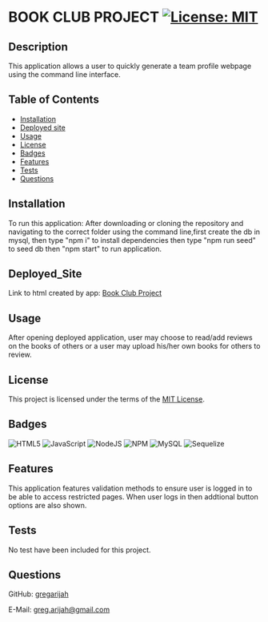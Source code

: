 # BOOK CLUB PROJECT	[![License: MIT](https://img.shields.io/badge/License-MIT-yellow.svg)](https://choosealicense.com/licenses/mit/)

## Description

This application allows a user to quickly generate a team profile webpage using the command line interface.

## Table of Contents

- [Installation](#installation)
- [Deployed site](#deployed_site)
- [Usage](#usage)
- [License](#license)
- [Badges](#badges)
- [Features](#features)
- [Tests](#tests)
- [Questions](#questions)


## Installation

To run this application:  After downloading or cloning the repository and navigating to the correct folder using the command line,first create the db in mysql, then type "npm i" to install dependencies then type  "npm run seed" to seed db then "npm start" to run application.

## Deployed_Site

Link to html created by app:  [Book Club Project](https://project2bookclub.herokuapp.com/) 

## Usage

After opening deployed application, user may choose to read/add reviews on the books of others or a user may upload his/her own books for others to review. 

## License

This project is licensed under the terms of the [MIT License](https://choosealicense.com/licenses/mit/).

## Badges

![HTML5](https://img.shields.io/badge/html5-%23E34F26.svg?style=for-the-badge&logo=html5&logoColor=white) ![JavaScript](https://img.shields.io/badge/javascript-%23323330.svg?style=for-the-badge&logo=javascript&logoColor=%23F7DF1E) ![NodeJS](https://img.shields.io/badge/node.js-6DA55F?style=for-the-badge&logo=node.js&logoColor=white) ![NPM](https://img.shields.io/badge/NPM-%23000000.svg?style=for-the-badge&logo=npm&logoColor=white) ![MySQL](https://img.shields.io/badge/mysql-%2300f.svg?style=for-the-badge&logo=mysql&logoColor=white) ![Sequelize](https://img.shields.io/badge/Sequelize-52B0E7?style=for-the-badge&logo=Sequelize&logoColor=white)

## Features

This application features validation methods to ensure user is logged in to be able to access restricted pages. When user logs in then addtional button options are also shown.

## Tests

No test have been included for this project.

## Questions

GitHub: [gregarijah](https://github.com/gregarijah) 

E-Mail: [greg.arijah@gmail.com](mailto:greg.arijah@gmail.com)





